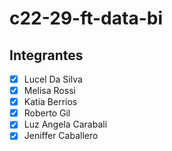 # c22-29-ft-data-bi

## Integrantes
- [X] Lucel Da Silva
- [X] Melisa Rossi
- [X] Katia Berrios
- [X] Roberto Gil
- [X] Luz Angela Carabali
- [X] Jeniffer Caballero
